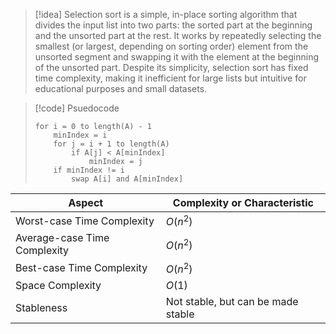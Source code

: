 > [!idea]
> Selection sort is a simple, in-place sorting algorithm that divides the input list into two parts: the sorted part at the beginning and the unsorted part at the rest. It works by repeatedly selecting the smallest (or largest, depending on sorting order) element from the unsorted segment and swapping it with the element at the beginning of the unsorted part. Despite its simplicity, selection sort has fixed time complexity, making it inefficient for large lists but intuitive for educational purposes and small datasets.

> [!code] Psuedocode
> ```
> for i = 0 to length(A) - 1
>     minIndex = i
>     for j = i + 1 to length(A)
>         if A[j] < A[minIndex]
>             minIndex = j
>     if minIndex != i
>         swap A[i] and A[minIndex]
> ```

| Aspect                           | Complexity or Characteristic       |
| -------------------------------- | ---------------------------------- |
| Worst-case Time Complexity   | $O(n^2)$                           |
| Average-case Time Complexity | $O(n^2)$                           |
| Best-case Time Complexity    | $O(n^2)$                           |
| Space Complexity             | $O(1)$                             |
| Stableness                   | Not stable, but can be made stable |
